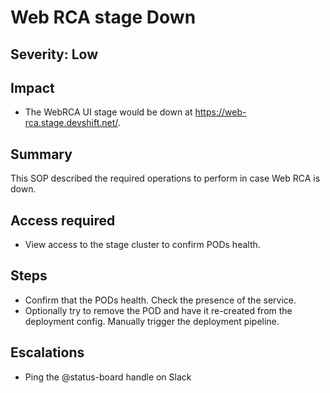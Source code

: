 # Web RCA stage Down

## Severity: Low

## Impact

- The WebRCA UI stage would be down at https://web-rca.stage.devshift.net/.

## Summary

This SOP described the required operations to perform in case Web RCA is down.

## Access required

- View access to the stage cluster to confirm PODs health.

## Steps

- Confirm that the PODs health. Check the presence of the service.
- Optionally try to remove the POD and have it re-created from the deployment config. Manually trigger the deployment pipeline.

## Escalations
- Ping the @status-board handle on Slack
